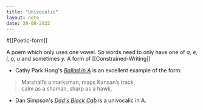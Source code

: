 ```yaml
---
title: "Univocalic"
layout: note
date: 30-08-2022
---
```


#[[Poetic-form]] 

A poem which only uses one vowel. So words need to only have one of *a, e, i, o, u* and sometimes *y.* A form of [[Constrained-Writing]]

-   Cathy Park Hong's *<a href="https://poetryfoundation.org/poetrymagazine/poems/53500/ballad-in-a" >Ballad in A</a>* is an excellent example of the form:

> Marshall’s a marksman, maps Kansan’s track,  
> calm as a shaman, sharp as a hawk,  

-   Dan Simpson's *<a href="https://dansimpsonpoet.wordpress.com/2017/09/29/dads-black-cab/" >Dad's Black Cab</a>* is a univocalic in A.
 